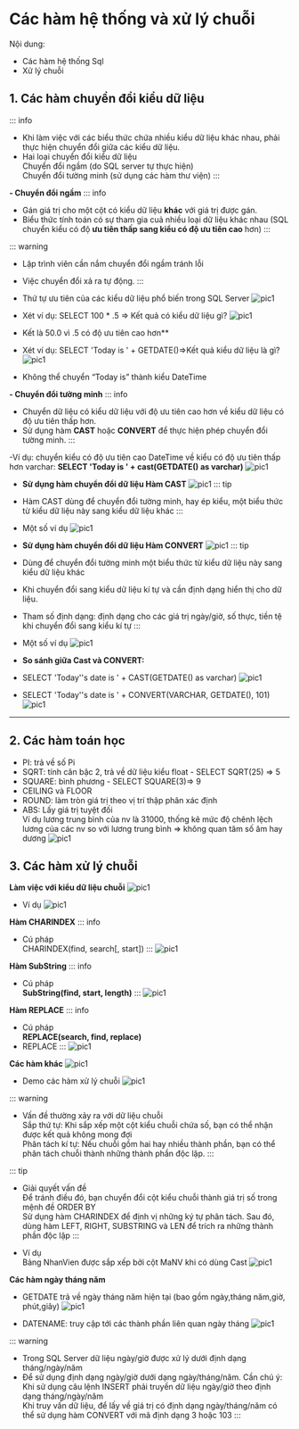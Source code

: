 <!-- ---
layout: Post
title: Bài 3. Các hàm hệ thống & xử lý chuỗi
subtitle: Cơ sở dữ liệu
author: KhanhDan
date: 2023-07-21
useHeaderImage: false
headerImage: https://github.com/dangtranhuu/images/blob/main/angurvad/java-core/session1/banner.png?raw=true
headerMask: rgba(39, 77, 61, 0.61)
permalinkPattern: /ebook/sql-server/:slug/
tags:
  - SQL Server
--- -->
# Các hàm hệ thống và xử lý chuỗi
Nội dung: <br>
- Các hàm hệ thống Sql
- Xử lý chuỗi

<!-- more -->

## 1. Các hàm chuyển đổi kiểu dữ liệu

::: info
- Khi làm việc với các biểu thức chứa nhiều kiểu dữ liệu khác nhau, phải thực hiện chuyển đổi giữa các kiểu dữ liệu.
- Hai loại chuyển đổi kiểu dữ liệu <br>
Chuyển đổi ngầm (do SQL server tự thực hiện) <br>
Chuyển đổi tường minh (sử dụng các hàm thư viện)
:::

**- Chuyển đổi ngầm**
::: info
- Gán giá trị cho một cột có kiểu dữ liệu **khác** với giá trị được gán.
- Biểu thức tính toán có sự tham gia cuả nhiều loại dữ liệu khác nhau (SQL chuyển kiểu có độ **ưu tiên thấp sang kiểu có độ ưu tiên cao** hơn)
:::

::: warning
- Lập trình viên cần nắm chuyển đổi ngầm tránh lỗi
- Việc chuyển đổi xả ra tự động.
:::

- Thứ tự ưu tiên của các kiểu dữ liệu phổ biến trong SQL Server
![pic1](https://github.com/dangtranhuu/images/blob/main/angurvad/sql-server/session_3/Hinh_1.png?raw=true)

- Xét ví dụ: SELECT 100 * .5 => Kết quả có kiểu dữ liệu gì?
![pic1](https://github.com/dangtranhuu/images/blob/main/angurvad/sql-server/session_3/Hinh_2.png?raw=true)
- Kết là 50.0 vì .5 có độ ưu tiên cao hơn**

- Xét ví dụ: SELECT 'Today is ' + GETDATE()=>Kết quả kiểu dữ liệu là gì?
![pic1](https://github.com/dangtranhuu/images/blob/main/angurvad/sql-server/session_3/Hinh_3.png?raw=true)
- Không thể chuyển “Today is” thành kiểu DateTime

**- Chuyển đổi tường minh**
::: info
- Chuyển dữ liệu có kiểu dữ liệu với độ ưu tiên cao hơn về kiểu dữ liệu có độ ưu tiên thấp hơn.
- Sử dụng hàm **CAST** hoặc **CONVERT** để thực hiện phép chuyển đổi tường minh.
:::

-Ví dụ: chuyển kiểu có độ ưu tiên cao DateTime về kiểu có độ ưu tiên thấp hơn varchar:
**SELECT 'Today is ' + cast(GETDATE() as varchar)**
![pic1](https://github.com/dangtranhuu/images/blob/main/angurvad/sql-server/session_3/Hinh_4.png?raw=true)

- **Sử dụng hàm chuyển đổi dữ liệu Hàm CAST**
![pic1](https://github.com/dangtranhuu/images/blob/main/angurvad/sql-server/session_3/Hinh_5.png?raw=true)
::: tip
- Hàm CAST dùng để chuyển đổi tường minh, hay ép kiểu, một biểu thức từ kiểu dữ liệu này sang kiểu dữ liệu khác
:::

- Một số ví dụ
![pic1](https://github.com/dangtranhuu/images/blob/main/angurvad/sql-server/session_3/Hinh_6.png?raw=true)

- **Sử dụng hàm chuyển đổi dữ liệu Hàm CONVERT**
![pic1](https://github.com/dangtranhuu/images/blob/main/angurvad/sql-server/session_3/Hinh_7.png?raw=true)
::: tip
- Dùng để chuyển đổi tường minh một biểu thức từ kiểu dữ liệu này sang kiểu dữ liệu khác
- Khi chuyển đổi sang kiểu dữ liệu kí tự và cần định dạng hiển thị cho dữ liệu.
- Tham số định dạng: định dạng cho các giá trị ngày/giờ, số thực, tiền tệ khi chuyển đổi sang kiểu kí tự
:::
- Một số ví dụ
![pic1](https://github.com/dangtranhuu/images/blob/main/angurvad/sql-server/session_3/Hinh_8.png?raw=true)

- **So sánh giữa Cast và CONVERT:**
- SELECT 'Today''s date is ' + CAST(GETDATE() as varchar)
![pic1](https://github.com/dangtranhuu/images/blob/main/angurvad/sql-server/session_3/Hinh_9.png?raw=true)
- SELECT 'Today''s date is ' + CONVERT(VARCHAR, GETDATE(), 101)
![pic1](https://github.com/dangtranhuu/images/blob/main/angurvad/sql-server/session_3/Hinh_10.png?raw=true)

---

## 2. Các hàm toán học

- PI: trả về số Pi
- SQRT: tính căn bậc 2, trả về dữ liệu kiểu float - SELECT SQRT(25) => 5
- SQUARE: bình phương - SELECT SQUARE(3)=> 9
- CEILING và FLOOR
- ROUND: làm tròn giá trị theo vị trí thập phân xác định
- ABS: Lấy giá trị tuyệt đối <br>
Ví dụ lương trung bình của nv là 31000, thống kê mức độ chênh lệch lương của các nv so với lương trung bình => không quan tâm số âm hay dương
![pic1](https://github.com/dangtranhuu/images/blob/main/angurvad/sql-server/session_3/Hinh_11.png?raw=true)

## 3. Các hàm xử lý chuỗi

**Làm việc với kiểu dữ liệu chuỗi**
![pic1](https://github.com/dangtranhuu/images/blob/main/angurvad/sql-server/session_3/Hinh_12.png?raw=true)

- Ví dụ
![pic1](https://github.com/dangtranhuu/images/blob/main/angurvad/sql-server/session_3/Hinh_13.png?raw=true)

**Hàm CHARINDEX**
::: info
- Cú pháp <br>
CHARINDEX(find, search[, start])
:::
![pic1](https://github.com/dangtranhuu/images/blob/main/angurvad/sql-server/session_3/Hinh_14.png?raw=true)

**Hàm SubString**
::: info
- Cú pháp <br>
**SubString(find, start, length)**
:::
![pic1](https://github.com/dangtranhuu/images/blob/main/angurvad/sql-server/session_3/Hinh_15.png?raw=true)

**Hàm REPLACE**
::: info
- Cú pháp <br>
**REPLACE(search, find, replace)**
- REPLACE
:::
![pic1](https://github.com/dangtranhuu/images/blob/main/angurvad/sql-server/session_3/Hinh_16.png?raw=true)

**Các hàm khác**
![pic1](https://github.com/dangtranhuu/images/blob/main/angurvad/sql-server/session_3/Hinh_17.png?raw=true)

- Demo các hàm xử lý chuỗi
![pic1](https://github.com/dangtranhuu/images/blob/main/angurvad/sql-server/session_3/Hinh_18.png?raw=true)

::: warning
- Vấn đề thường xảy ra với dữ liệu chuỗi <br>
Sắp thứ tự: Khi sắp xếp một cột kiểu chuỗi chứa số, bạn có thể nhận được kết quả không mong đợi <br>
Phân tách kí tự: Nếu chuỗi gồm hai hay nhiều thành phần, bạn có thể phân
tách chuỗi thành những thành phần độc lập.
:::

::: tip
- Giải quyết vấn đề <br>
Để tránh điều đó, bạn chuyển đổi cột kiểu chuỗi thành giá trị
số trong mệnh đề ORDER BY <br>
Sử dụng hàm CHARINDEX để định vị những ký tự phân tách.
Sau đó, dùng hàm LEFT, RIGHT, SUBSTRING và LEN để trích ra
những thành phần độc lập
:::

- Ví dụ <br>
Bảng NhanVien được sắp xếp bởi cột MaNV khi có dùng Cast
![pic1](https://github.com/dangtranhuu/images/blob/main/angurvad/sql-server/session_3/Hinh_19.png?raw=true)

**Các hàm ngày tháng năm**

- GETDATE trả về ngày tháng năm hiện tại (bao gồm ngày,tháng năm,giờ, phút,giây)
![pic1](https://github.com/dangtranhuu/images/blob/main/angurvad/sql-server/session_3/Hinh_20.png?raw=true)

- DATENAME: truy cập tới các thành phần liên quan ngày tháng
![pic1](https://github.com/dangtranhuu/images/blob/main/angurvad/sql-server/session_3/Hinh_21.png?raw=true)

::: warning
- Trong SQL Server dữ liệu ngày/giờ được xử lý dưới định dạng tháng/ngày/năm
- Để sử dụng định dạng ngày/giờ dưới dạng ngày/tháng/năm. Cần chú ý: <br>
Khi sử dụng câu lệnh INSERT phải truyền dữ liệu ngày/giờ
theo định dạng tháng/ngày/năm <br>
Khi truy vấn dữ liệu, để lấy về giá trị có định dạng
ngày/tháng/năm có thể sử dụng hàm CONVERT với mã định
dạng 3 hoặc 103
:::